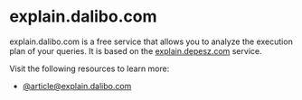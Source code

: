# explain.dalibo.com

explain.dalibo.com is a free service that allows you to analyze the execution plan of your queries. It is based on the [explain.depesz.com](explain.depesz.com) service.

Visit the following resources to learn more:

- [@article@explain.dalibo.com](https://explain.dalibo.com/)
